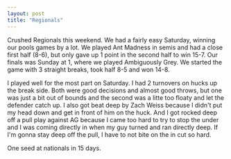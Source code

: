 ```yaml
---
layout: post
title: "Regionals"
---
```


Crushed Regionals this weekend. We had a fairly easy Saturday, winning our pools games by a lot. We played Ant Madness in semis and had a close first half (8-6), but only gave up 1 point in the second half to win 15-7. Our finals was Sunday at 1, where we played Ambiguously Grey. We started the game with 3 straight breaks, took half 8-5 and won 14-8.

I played well for the most part on Saturday. I had 2 turnovers on hucks up the break side. Both were good decisions and almost good throws, but one was just a bit out of bounds and the second was a litte too floaty and let the defender catch up. I also got beat deep by Zach Weiss because I didn't put my head down and get in front of him on the huck. And I got rocked deep off a pull play against AG because I came too hard to try to stop the under and I was coming directly in when my guy turned and ran directly deep. If I'm gonna stay deep off the pull, I have to not bite on the in cut so hard.

One seed at nationals in 15 days.
